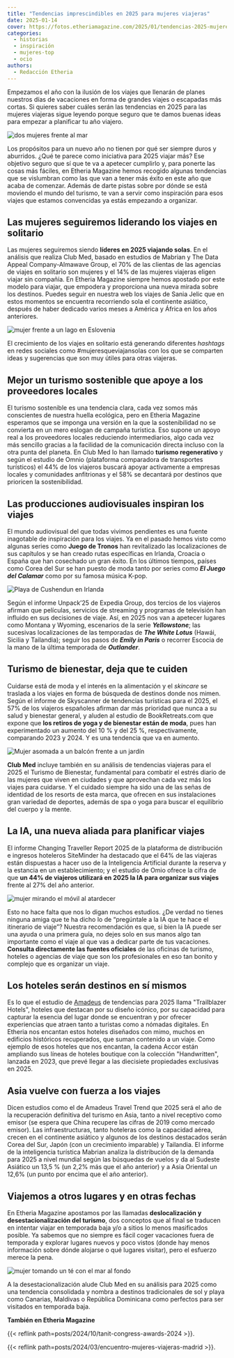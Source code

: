 ```yaml
---
title: "Tendencias imprescindibles en 2025 para mujeres viajeras"
date: 2025-01-14
cover: https://fotos.etheriamagazine.com/2025/01/tendencias-2025-mujeres-viajes.jpg
categories: 
  - historias
  - inspiración
  - mujeres-top
  - ocio
authors: 
  - Redacción Etheria
---
```


Empezamos el año con la ilusión de los viajes que llenarán de planes nuestros días de 
vacaciones en forma de grandes viajes o escapadas más cortas. Si quieres saber cuáles 
serán las tendencias en 2025 para las mujeres viajeras sigue leyendo porque seguro que 
te damos buenas ideas para empezar a planificar tu año viajero. 

![dos mujeres frente al mar](https://fotos.etheriamagazine.com/2025/01/tendencias-2025-mujeres-viajes.jpg "Un buen propósito para 2025 es viajar más que en 2024.")

Los propósitos para un nuevo año no tienen por qué ser siempre duros y aburridos. ¿Qué 
te parece como iniciativa para 2025 viajar más? Ese objetivo seguro que sí que te va a 
apetecer cumplirlo y, para ponerte las cosas más fáciles, en Etheria Magazine hemos 
recogido algunas tendencias que se vislumbran como las que van a tener más éxito en este 
año que acaba de comenzar. Además de darte pistas sobre por dónde se está moviendo el 
mundo del turismo, te van a servir como inspiración para esos viajes que estamos 
convencidas ya estás empezando a organizar. 

## Las mujeres seguiremos liderando los viajes en solitario

Las mujeres seguiremos siendo **líderes en 2025 viajando solas**. En el análisis que 
realiza Club Med, basado en estudios de Mabrian y The Data Appeal Company-Almawave 
Group, el 70% de las clientas de las agencias de viajes en solitario son mujeres y el 
14% de las mujeres viajeras eligen viajar sin compañía. En Etheria Magazine siempre 
hemos apostado por este modelo para viajar, que empodera y proporciona una nueva mirada 
sobre los destinos. Puedes seguir en nuestra web los viajes de Sania Jelic que en estos 
momentos se encuentra recorriendo sola el continente asiático, después de haber dedicado 
varios meses a América y África en los años anteriores. 

![mujer frente a un lago en Eslovenia](https://fotos.etheriamagazine.com/2025/01/tendencias-2025-eslovenia.jpg "Eslovenia puede ser un buen destino para viajar sola en 2025.")

El crecimiento de los viajes en solitario está generando diferentes _hashtags_ en redes 
sociales como #mujeresqueviajansolas con los que se comparten ideas y sugerencias que 
son muy útiles para otras viajeras. 

## Mejor un turismo sostenible que apoye a los proveedores locales

El turismo sostenible es una tendencia clara, cada vez somos más conscientes de nuestra 
huella ecológica, pero en Etheria Magazine esperamos que se imponga una versión en la 
que la sostenibilidad no se convierta en un mero eslogan de campaña turística. Eso 
supone un apoyo real a los proveedores locales reduciendo intermediarios, algo cada vez 
más sencillo gracias a la facilidad de la comunicación directa incluso con la otra punta 
del planeta. En Club Med lo han llamado **turismo regenerativo** y según el estudio de 
Omnio (plataforma comparadora de transportes turísticos) el 44% de los viajeros buscará 
apoyar activamente a empresas locales y comunidades anfitrionas y el 58% se decantará 
por destinos que prioricen la sostenibilidad. 

## Las producciones audiovisuales inspiran los viajes

El mundo audiovisual del que todas vivimos pendientes es una fuente inagotable de 
inspiración para los viajes. Ya en el pasado hemos visto como algunas series como 
**Juego de Tronos** han revitalizado las localizaciones de sus capítulos y se han creado 
rutas específicas en Irlanda, Croacia o España que han cosechado un gran éxito. En los 
últimos tiempos, países como Corea del Sur se han puesto de moda tanto por series como 
**_El Juego del Calamar_** como por su famosa música K-pop. 

![Playa de Cushendun en Irlanda](https://fotos.etheriamagazine.com/2023/07/playa-Cushendun-juego-tronos-irlanda.jpg "Playa de Cushendun, una de las localizaciones de Juego de Tronos. © Stefan Schnebelt/ Turismo de Irlanda")

Según el informe Unpack’25 de Expedia Group, dos tercios de los viajeros afirman que 
películas, servicios de streaming y programas de televisión han influido en sus 
decisiones de viaje. Así, en 2025 nos van a apetecer lugares como Montana y Wyoming, 
escenarios de la serie **_Yellowstone_**; las sucesivas localizaciones de las temporadas 
de **_The White Lotus_** (Hawái, Sicilia y Tailandia); seguir los pasos de _**Emily in 
Paris**_ o recorrer Escocia de la mano de la última temporada de **_Outlander_**. 

## Turismo de bienestar, deja que te cuiden

Cuidarse está de moda y el interés en la alimentación y el _skincare_ se traslada a los 
viajes en forma de búsqueda de destinos donde nos mimen. Según el informe de Skyscanner 
de tendencias turísticas para el 2025, el 57% de los viajeros españoles afirman dar más 
prioridad que nunca a su salud y bienestar general, y aluden al estudio de 
BookRetreats.com que expone que **los retiros de yoga y de bienestar están de moda**, 
pues han experimentado un aumento del 10 % y del 25 %, respectivamente, comparando 2023 
y 2024. Y es una tendencia que va en aumento. 

![Mujer asomada a un balcón frente a un jardín](https://fotos.etheriamagazine.com/2025/01/tendecias-2025-club-med-RELAX.jpg "Los viajes para cuidarse son tendencia. © Club Med.")

**Club Med** incluye también en su análisis de tendencias viajeras para el 2025 el 
Turismo de Bienestar, fundamental para combatir el estrés diario de las mujeres que 
viven en ciudades y que aprovechan cada vez más los viajes para cuidarse. Y el cuidado 
siempre ha sido una de las señas de identidad de los resorts de esta marca, que ofrecen 
en sus instalaciones gran variedad de deportes, además de spa o yoga para buscar el 
equilibrio del cuerpo y la mente. 

## La IA, una nueva aliada para planificar viajes

El informe Changing Traveller Report 2025 de la plataforma de distribución e ingresos 
hoteleros SiteMinder ha destacado que el 64% de las viajeras están dispuestas a hacer 
uso de la Inteligencia Artificial durante la reserva y la estancia en un 
establecimiento; y el estudio de Omio ofrece la cifra de que **un 44% de viajeros 
utilizará en 2025 la IA para organizar sus viajes** frente al 27% del año anterior. 

![mujer mirando el móvil al atardecer](https://fotos.etheriamagazine.com/2025/01/tendencias-2025-viajes-mujer-movil.jpg "Consultar la IA nos puede ayudar a planificar un viaje.")

Esto no hace falta que nos lo digan muchos estudios. ¿De verdad no tienes ninguna amiga 
que te ha dicho lo de “pregúntale a la IA que te hace el itinerario de viaje”? Nuestra 
recomendación es que, si bien la IA puede ser una ayuda o una primera guía, no dejes 
solo en sus manos algo tan importante como el viaje al que vas a dedicar parte de tus 
vacaciones. **Consulta directamente las fuentes oficiales** de las oficinas de turismo, 
hoteles o agencias de viaje que son los profesionales en eso tan bonito y complejo que 
es organizar un viaje. 

## Los hoteles serán destinos en sí mismos

Es lo que el estudio de 
[Amadeus](https://amadeus.com/en/resources/research/travel-trends) de tendencias para 
2025 llama "Trailblazer Hotels", hoteles que destacan por su diseño icónico, por su 
capacidad para capturar la esencia del lugar donde se encuentran y por ofrecer 
experiencias que atraen tanto a turistas como a nómadas digitales. En Etheria nos 
encantan estos hoteles diseñados con mimo, muchos en edificios históricos recuperados, 
que suman contenido a un viaje. Como ejemplo de esos hoteles que nos encantan, la cadena 
Accor están ampliando sus líneas de hoteles boutique con la colección "Handwritten", 
lanzada en 2023, que prevé llegar a las diecisiete propiedades exclusivas en 2025. 

## Asia vuelve con fuerza a los viajes

Dicen estudios como el de Amadeus Travel Trend que 2025 será el año de la recuperación 
definitiva del turismo en Asia, tanto a nivel receptivo como emisor (se espera que China 
recupere las cifras de 2019 como mercado emisor). Las infraestructuras, tanto hoteleras 
como la capacidad aérea, crecen en el continente asiático y algunos de los destinos 
destacados serán Corea del Sur, Japón (con un crecimiento imparable) y Tailandia. El 
informe de la inteligencia turística Mabrian analiza la distribución de la demanda para 
2025 a nivel mundial según las búsquedas de vuelos y da al Sudeste Asiático un 13,5 % 
(un 2,2% más que el año anterior) y a Asia Oriental un 12,6% (un punto por encima que el 
año anterior). 

## Viajemos a otros lugares y en otras fechas

En Etheria Magazine apostamos por las llamadas **deslocalización y desestacionalización 
del turismo**, dos conceptos que al final se traducen en intentar viajar en temporada 
baja y/o a sitios lo menos masificados posible. Ya sabemos que no siempre es fácil coger 
vacaciones fuera de temporada y explorar lugares nuevos y poco vistos (donde hay menos 
información sobre dónde alojarse o qué lugares visitar), pero el esfuerzo merece la 
pena. 

![mujer tomando un té con el mar al fondo](https://fotos.etheriamagazine.com/2025/01/tendencias-2025-viajes-mujer-te.jpg "Un destino de playa fuera de temporada alta siempre es un buen plan. © Club Med.")

A la desestacionalización alude Club Med en su análisis para 2025 como una tendencia 
consolidada y nombra a destinos tradicionales de sol y playa como Canarias, Maldivas o 
República Dominicana como perfectos para ser visitados en temporada baja. 

**También en Etheria Magazine** 

{{< reflink path=posts/2024/10/tanit-congress-awards-2024 >}}. 

{{< reflink path=posts/2024/03/encuentro-mujeres-viajeras-madrid >}}.
